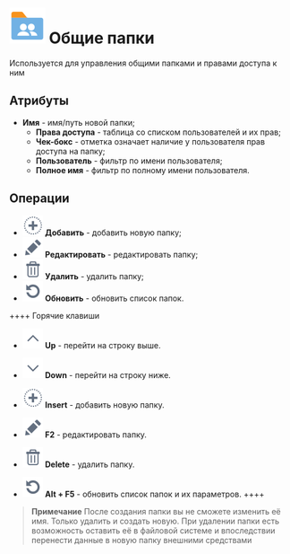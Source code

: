 # ![](/images/shared_folder.svg) Общие папки

Используется для управления общими папками и правами доступа к ним

## Атрибуты

* **Имя** - имя/путь новой папки;
  * **Права доступа** - таблица со списком пользователей и их прав;
  * **Чек-бокс** - отметка означает наличие у пользователя прав доступа на папку;
  * **Пользователь** - фильтр по имени пользователя;
  * **Полное имя** - фильтр по полному имени пользователя.

## Операции

* ![](/media/app/icons/toolbar_18/toolbar_18_27.svg) **Добавить** - добавить новую папку;
* ![](/media/app/icons/toolbar_18/toolbar_18_28.svg) **Редактировать** - редактировать папку;
* ![](/media/app/icons/toolbar_18/toolbar_18_8.svg) **Удалить** - удалить папку;
* ![](/media/app/icons/toolbar_18/toolbar_18_13.svg) **Обновить** - обновить список папок.

++++ Горячие клавиши

*  ![](/media/app/icons/toolbar_18/toolbar_18_21.svg) **Up** - перейти на строку выше.

*  ![](/media/app/icons/toolbar_18/toolbar_18_20.svg) **Down** - перейти на строку ниже.

*  ![](/media/app/icons/toolbar_18/toolbar_18_27.svg) **Insert** - добавить новую папку.

*  ![](/media/app/icons/toolbar_18/toolbar_18_28.svg) **F2** - редактировать папку.

*  ![](/media/app/icons/toolbar_18/toolbar_18_8.svg) **Delete** - удалить папку.

*  ![](/media/app/icons/toolbar_18/toolbar_18_13.svg) **Alt + F5** - обновить список папок и их параметров.
++++

> **Примечание**
> После создания папки вы не сможете изменить её имя. Только удалить и создать новую. При удалении папки есть возможность оставить её в файловой системе и впоследствии перенести данные в новую папку внешними средствами
